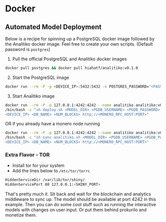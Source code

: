 # Docker

## Automated Model Deployment

Below is a recipe for spinning up a PostgreSQL docker image followed by the Analitiko
docker image. Feel free to create your own scripts. (Default password is `postgres`)

1. Pull the official PostgreSQL and Analitiko docker images

```bash
docker pull postgres && docker pull hiahatf/analitiko:v0.1.0
```

2. Start the PostgreSQL image

```bash
docker run --rm -P -p <DEVICE_IP>:5432:5432 -e POSTGRES_PASSWORD="<PASSWORD>" --name pg postgres:latest
```

3. Start Analitiko image

```bash
docker run --rm -P -p 127.0.0.1:4242:4242 --name analitiko analitiko:v0.1.0 \
/bin/bash -c "sh deploy.sh <MODEL_DIR> <PGDB_USERNAME> <PGDB_PASSWORD> \
<DEVICE_IP> <DB_NAME> <NUM_BLOCKS> http://<MONERO_RPC_HOST:PORT>"
```

OR if you already have a monero node running

```bash
docker run --rm -P -p 127.0.0.1:4242:4242 --name analitiko analitiko:v0.1.0 \
/bin/bash -c "sh sync-analitiko.sh <MODEL_DIR> <PGDB_USERNAME> <PGDB_PASSWORD> \
<DEVICE_IP> <DB_NAME> <NUM_BLOCKS> http://<MONERO_RPC_HOST:PORT>"
```

### Extra Flavor - TOR

* Install tor for your system
* Add the lines below to `/etc/tor/torrc`

```bash
HiddenServiceDir /var/lib/tor/shiny/
HiddenServicePort 80 127.0.0.1:<SHINY_PORT>
```

That's pretty much it. Sit back and wait for the blockchain and analytics middleware to sync up.
The model should be available at port 4242 in this example. Then you can do some cool stuff such as
running the interactive models with changes on user input. Or put them behind prokurilo and monetize them.
